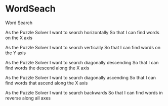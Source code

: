 # WordSeach

Word Search

As the Puzzle Solver
I want to search horizontally
So that I can find words on the X axis

As the Puzzle Solver
I want to search vertically
So that I can find words on the Y axis

As the Puzzle Solver
I want to search diagonally descending
So that I can find words the descend along the X axis

As the Puzzle Solver
I want to search diagonally ascending
So that I can find words that ascend along the X axis

As the Puzzle Solver
I want to search backwards
So that I can find words in reverse along all axes
